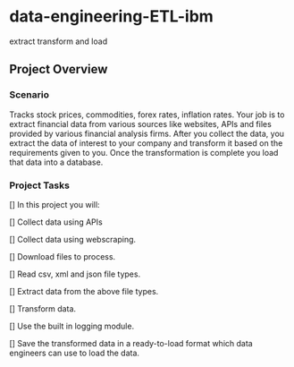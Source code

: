 # data-engineering-ETL-ibm
extract transform and load
## Project Overview
### Scenario
Tracks stock prices, commodities, forex rates, inflation rates.  Your job is to extract financial data from various sources like websites, APIs and files provided by various financial analysis firms. After you collect the data, you extract the data of interest to your company and transform it based on the requirements given to you. Once the transformation is complete you load that data into a database.

### Project Tasks
[] In this project you will:

[] Collect data using APIs

[] Collect data using webscraping.

[]  Download files to process.    

[]  Read csv, xml and json file types.

[]  Extract data from the above file types.

[]  Transform data.

[]  Use the built in logging module.

[]  Save the transformed data in a ready-to-load format which data engineers can use to load the data.


